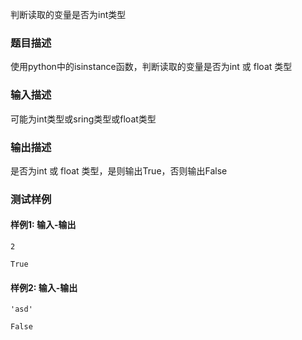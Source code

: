 判断读取的变量是否为int类型

### 题目描述

使用python中的isinstance函数，判断读取的变量是否为int 或 float 类型

### 输入描述

可能为int类型或sring类型或float类型

### 输出描述

是否为int 或 float 类型，是则输出True，否则输出False

### 测试样例

#### 样例1: 输入-输出

```
2
```

```
True
```

#### 样例2: 输入-输出

```
'asd'
```

```
False
```

